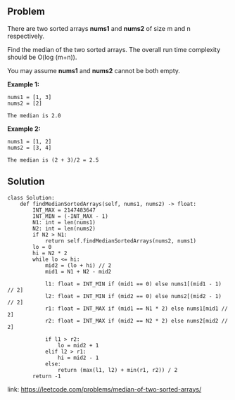 ## Problem
There are two sorted arrays **nums1** and **nums2** of size m and n respectively.

Find the median of the two sorted arrays. The overall run time complexity should be O(log (m+n)).

You may assume **nums1** and **nums2** cannot be both empty.

**Example 1:**
```
nums1 = [1, 3]
nums2 = [2]

The median is 2.0
```
**Example 2:**
```
nums1 = [1, 2]
nums2 = [3, 4]

The median is (2 + 3)/2 = 2.5
```
## Solution
```
class Solution:
    def findMedianSortedArrays(self, nums1, nums2) -> float:
        INT_MAX = 2147483647
        INT_MIN = (-INT_MAX - 1)
        N1: int = len(nums1)
        N2: int = len(nums2)
        if N2 > N1:
            return self.findMedianSortedArrays(nums2, nums1)
        lo = 0
        hi = N2 * 2
        while lo <= hi:
            mid2 = (lo + hi) // 2
            mid1 = N1 + N2 - mid2

            l1: float = INT_MIN if (mid1 == 0) else nums1[(mid1 - 1) // 2]
            l2: float = INT_MIN if (mid2 == 0) else nums2[(mid2 - 1) // 2]
            r1: float = INT_MAX if (mid1 == N1 * 2) else nums1[mid1 // 2]
            r2: float = INT_MAX if (mid2 == N2 * 2) else nums2[mid2 // 2]

            if l1 > r2:
                lo = mid2 + 1
            elif l2 > r1:
                hi = mid2 - 1
            else:
                return (max(l1, l2) + min(r1, r2)) / 2
        return -1
```

link: https://leetcode.com/problems/median-of-two-sorted-arrays/

